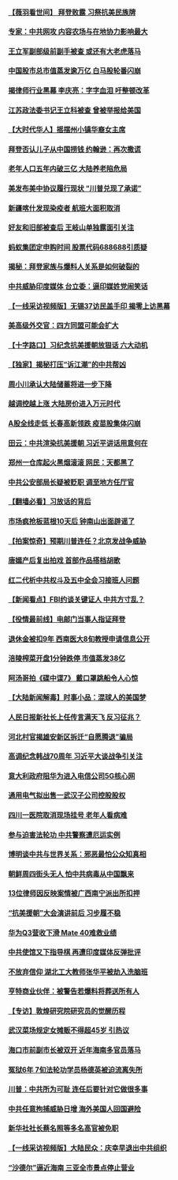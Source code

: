 #### [【薇羽看世间】 拜登败露  习祭抗美民族牌](../pages/nsc413/n12499775.md) 
#### [专家：中共网攻 内容农场与在地协力影响最大](../pages/nsc413/n12499437.md) 
#### [王立军副部级前副手被查 或还有大老虎落马](../pages/nsc413/n12499526.md) 
#### [中国股市总市值蒸发逾万亿 白马股轮番闪崩](../pages/nsc413/n12499543.md) 
#### [揭律师行业黑幕 李庆亮：字字血泪 吁整顿改革](../pages/nsc413/n12499583.md) 
#### [江苏政法委书记王立科被查 曾被举报给美国](../pages/nsc413/n12499313.md) 
#### [【大时代华人】摇摆州小镇华裔女主席](../pages/nsc413/n12497597.md) 
#### [拜登否认儿子从中国捞钱 约翰逊：再次撒谎](../pages/nsc413/n12499338.md) 
#### [老年人口五年内破三亿 大陆养老陷危局](../pages/nsc413/n12499354.md) 
#### [美发布美中协议履行现状 “川普兑现了承诺”](../pages/nsc413/n12499298.md) 
#### [新疆喀什发现染疫者 航班大面积取消](../pages/nsc413/n12499176.md) 
#### [好友和旧部被查后 王岐山单独露面引关注](../pages/nsc413/n12498984.md) 
#### [蚂蚁集团定申购时间 股票代码688688引质疑](../pages/nsc413/n12499144.md) 
#### [揭秘：拜登家族与爆料人关系是如何破裂的](../pages/nsc413/n12498279.md) 
#### [中共威胁印度媒体 台立委：逼印媒姓党闹笑话](../pages/nsc413/n12498528.md) 
#### [【一线采访视频版】无锡37访民盖手印 揭零上访黑幕](../pages/nsc413/n12498664.md) 
#### [美高级外交官：四方同盟可能会扩大](../pages/nsc413/n12498992.md) 
#### [【十字路口】习纪念抗美援朝放狠话 六大动机](../pages/nsc413/n12498169.md) 
#### [【独家】揭秘打压“诉江潮”的中共帮凶](../pages/nsc413/n12426629.md) 
#### [周小川承认大陆储蓄将进一步下降](../pages/nsc413/n12498844.md) 
#### [越调控越上涨 大陆房价进入万元时代](../pages/nsc413/n12498563.md) 
#### [A股全线走低 长春高新领跌 疫苗股集体闪崩](../pages/nsc413/n12497829.md) 
#### [田云：中共渲染抗美援朝 习近平讲话用意何在](../pages/nsc413/n12498362.md) 
#### [郑州一仓库起火黑烟滚滚 网民：天都黑了](../pages/nsc413/n12498749.md) 
#### [中共公安部局长疑被贬职 调至地方任厅官](../pages/nsc413/n12498719.md) 
#### [【翻墙必看】习放话的背后](../pages/nsc413/n12498512.md) 
#### [市场疯抢板蓝根10天后 钟南山出面辟谣了](../pages/nsc413/n12498118.md) 
#### [【拍案惊奇】预期川普连任？北京发战争威胁](../pages/nsc413/n12498253.md) 
#### [唐嫣产后复出拍戏 首部作品搭档胡歌](../pages/nsc413/n12498007.md) 
#### [红二代析中共权斗及五中全会习接班人问题](../pages/nsc413/n12497449.md) 
#### [【新闻看点】FBI约谈关键证人 中共方寸乱？](../pages/nsc413/n12498015.md) 
#### [【役情最前线】电邮门当事人指证拜登](../pages/nsc413/n12497586.md) 
#### [退休金被扣9年 西南医大8旬教授申请信息公开](../pages/nsc413/n12497933.md) 
#### [涪陵榨菜开盘1分钟跌停 市值蒸发38亿](../pages/nsc413/n12497919.md) 
#### [阿汤哥拍《碟中谍7》 戴口罩跳船令人心惊](../pages/nsc413/n12497637.md) 
#### [【大陆新闻解毒】时事小品：混球人的美国梦](../pages/nsc413/n12498168.md) 
#### [人民日报新社长上任传言满天飞 反习征兆？](../pages/nsc413/n12497832.md) 
#### [河北村官揭雄安新区拆迁“自愿腾退”骗局](../pages/nsc413/n12494947.md) 
#### [高调纪念韩战70周年 习近平大谈战争引关注](../pages/nsc413/n12497744.md) 
#### [意大利政府阻华为进入电信公司5G核心网](../pages/nsc413/n12497758.md) 
#### [通用电气拟出售一武汉子公司控股股权](../pages/nsc413/n12497611.md) 
#### [四川一医院取消现场挂号 老年人看病难](../pages/nsc413/n12497583.md) 
#### [参与迫害法轮功 中共警察遭厄运实例](../pages/nsc413/n12497321.md) 
#### [博明谈中共与世界关系：邪恶最怕公众知真相](../pages/nsc413/n12497540.md) 
#### [朝鲜周四街头无人 怕中共病毒从中国飘来](../pages/nsc413/n12497568.md) 
#### [13位律师因反映案情被广西南宁派出所扣押](../pages/nsc413/n12497543.md) 
#### [“抗美援朝”大会演讲前后 习步履不稳](../pages/nsc413/n12497426.md) 
#### [华为Q3营收下滑 Mate 40难救业绩](../pages/nsc413/n12497345.md) 
#### [中共使馆又下指导棋 再遭印度媒体反弹批评](../pages/nsc413/n12493612.md) 
#### [不放弃信仰 湖北工大教师张华平被劫入洗脑班](../pages/nsc413/n12496816.md) 
#### [亨特商业伙伴：被警告若爆料将葬送所有人](../pages/nsc413/n12497416.md) 
#### [【专访】敦煌研究院研究员的觉醒历程](../pages/nsc413/n12496954.md) 
#### [武汉菜场规定女摊贩不得超45岁 引热议](../pages/nsc413/n12497175.md) 
#### [海口市前副市长被双开 近年海南多官员落马](../pages/nsc413/n12496833.md) 
#### [冤狱6年 7旬法轮功学员杨德英被迫流离失所](../pages/nsc413/n12496514.md) 
#### [川普：中共所为可耻 连任后要针对它做很多事](../pages/nsc413/n12497060.md) 
#### [中共任意拘捕威胁日增 海外美国人回国避险](../pages/nsc413/n12497075.md) 
#### [新华社社长蔡名照等多名高官被免职](../pages/nsc413/n12496677.md) 
#### [【一线采访视频版】大陆民众：庆幸早退出中共组织](../pages/nsc413/n12496382.md) 
#### [“沙德尔”逼近海南 三亚全市景点停止营业](../pages/nsc413/n12496339.md) 
